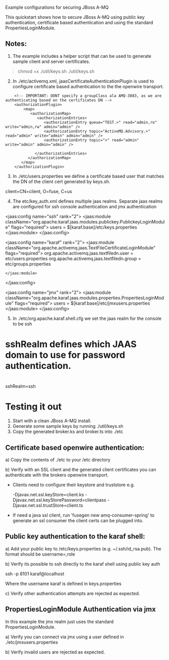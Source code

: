 Example configurations for securing JBoss A-MQ

This quickstart shows how to secure JBoss A-MQ using public key authentication, certificate based authentication
and using the standard PropertiesLoginModule.


Notes:
------

1) The example includes a helper script that can be used to generate sample client and server certificates.

>chmod +x ./util/keys.sh
>./util/keys.sh

2) In ./etc/activemq.xml, jaasCertificateAuthenticationPlugin is used to configure certificate based authentication to the the openwire transport. 

<plugins>
	    <jaasCertificateAuthenticationPlugin configuration="karaf" />
        
		<!-- IMPORTANT: DONT specify a groupClass ala AMQ-3883, as we are authenticating based on the certificates DN -->
        <authorizationPlugin>
            <map>
               <authorizationMap>
                  <authorizationEntries>
					 <authorizationEntry queue="TEST.>" read="admin,ro" write="admin,rw" admin="admin" />
                     <authorizationEntry topic="ActiveMQ.Advisory.>" read="admin" write="admin" admin="admin" />
					 <authorizationEntry topic=">" read="admin" write="admin" admin="admin" /> 
					
                 </authorizationEntries>
              </authorizationMap>
           </map>
        </authorizationPlugin>

 </plugins>

<sslContext>
        <sslContext keyStore="${karaf.base}/etc/broker.ks"
          keyStorePassword="brokerpass" keyStoreKeyPassword="brokerpass" trustStore="${karaf.base}/etc/broker.ts"
          trustStorePassword="brokertrustpass"/>
</sslContext>

  <transportConnectors>
        <transportConnector name="openwire" uri="ssl://0.0.0.0:61616?keepAlive=true&amp;transport.needClientAuth=true"/>
        
 </transportConnectors>

3) In ./etc/users.properties we define a certificate based user that matches the DN of the client cert generated by keys.sh.

client=CN=client, O=fuse, C=us

4) The etc/key_auth.xml defines multiple jaas realms. Separate jaas realms are configured for ssh console authentication and jmx authentication

<!-- Use pulic key auth for ssh -->
<jaas:config name="ssh" rank="2">
    <jaas:module className="org.apache.karaf.jaas.modules.publickey.PublickeyLoginModule"
                 flags="required">
        users = $[karaf.base]/etc/keys.properties
    </jaas:module>
</jaas:config>

<!-- Use certificate authentication for ssl transport -->
<jaas:config name="karaf" rank="2">
    <jaas:module className="org.apache.activemq.jaas.TextFileCertificateLoginModule"
                 flags="required">
        org.apache.activemq.jaas.textfiledn.user = etc/users.properties
		org.apache.activemq.jaas.textfiledn.group = etc/groups.properties

    </jaas:module>
</jaas:config>

<!-- Setup a separate jaas realm for jmx. We will use username/pwd with mutual auth over ssl -->
<jaas:config name="jmx" rank="2">
    <jaas:module className="org.apache.karaf.jaas.modules.properties.PropertiesLoginModule" flags="required">
         users = $[karaf.base]/etc/jmxusers.properties
    </jaas:module>
</jaas:config>

5) In ./etc/org.apache.karaf.shell.cfg we set the jaas realm for the console to be ssh

#
# sshRealm defines which JAAS domain to use for password authentication.
#
sshRealm=ssh


Testing it out
==============

1) Start with a clean JBoss A-MQ install.
2) Generate some sample keys by running ./util/keys.sh
3) Copy the generated broker.ks and broker.ts into ./etc

Certificate based openwire authentication:
------------------------------------------

a) Copy the contents of ./etc to your <broker>/etc directory

b) Verify with an SSL client and the generated client certificates you can authenticate with the brokers openwire transport.

   * Clients need to configure their keystore and truststore e.g.
    
     -Djavax.net.ssl.keyStore=client.ks -Djavax.net.ssl.keyStorePassword=clientpass -Djavax.net.ssl.trustStore=client.ts

   * If need a java ssl client, run 'fusegen new amq-consumer-spring' to generate an ssl consumer the client certs can be plugged into.



Public key authentication to the karaf shell:
---------------------------------------------

a) Add your public key to <broker>/etc/keys.properties (e.g. ~/.ssh/id_rsa.pub). The format should be username=<public key>,role

b) Verify its possible to ssh directly to the karaf shell using public key auth
   
   ssh -p 8101 karaf@localhost

   Where the username karaf is defined in keys.properties

c) Verify other authentication attempts are rejected as expected.
   


PropertiesLoginModule Authentication via jmx
--------------------------------------------

In this example the jmx realm just uses the standard PropertiesLoginModule. 

a) Verify you can connect via jmx using a user defined in ./etc/jmxusers.properties

b) Verify invalid users are rejected as expected.



